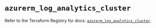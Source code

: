 # `azurerm_log_analytics_cluster`

Refer to the Terraform Registry for docs: [`azurerm_log_analytics_cluster`](https://registry.terraform.io/providers/hashicorp/azurerm/4.3.0/docs/resources/log_analytics_cluster).

